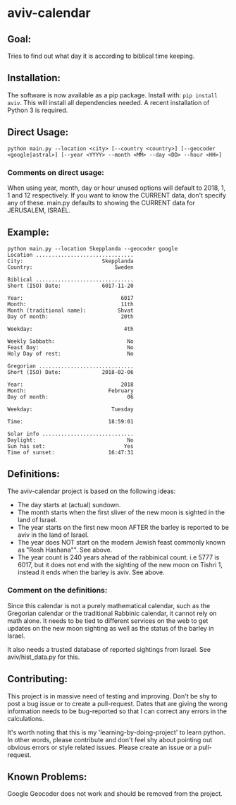 # aviv-calendar
## Goal: 
Tries to find out what day it is according to biblical time keeping.
## Installation:
The software is now available as a pip package. Install with: `pip install aviv`. This will install all dependencies needed. A recent installation of Python 3 is required.
## Direct Usage:
`python main.py --location <city> [--country <country>] [--geocoder <google|astral>] [--year <YYYY> --month <MM> --day <DD> --hour <HH>]`
### Comments on direct usage:
When using year, month, day or hour unused options will default to 2018, 1, 1 and 12 respectively. If you want to know the CURRENT data, don't specify any of these. main.py defaults to showing the CURRENT data for JERUSALEM, ISRAEL.
## Example:
```
python main.py --location Skepplanda --geocoder google
Location ...............................
City:                         Skepplanda
Country:                          Sweden

Biblical ...............................
Short (ISO) Date:             6017-11-20

Year:                               6017
Month:                              11th
Month (traditional name):          Shvat
Day of month:                       20th

Weekday:                             4th

Weekly Sabbath:                       No
Feast Day:                            No
Holy Day of rest:                     No

Gregorian ..............................
Short (ISO) Date:             2018-02-06

Year:                               2018
Month:                          February
Day of month:                         06

Weekday:                         Tuesday

Time:                           18:59:01

Solar info .............................
Daylight:                             No
Sun has set:                         Yes
Time of sunset:                 16:47:31
```
<!-- ### Screenshot: -->
<!-- ![aviv-calendar screenshot](https://www.avivcalendar.com/img/screenshot_2.png) -->
## Definitions:
The aviv-calendar project is based on the following ideas:
* The day starts at (actual) sundown.
* The month starts when the first sliver of the new moon is sighted in the land of Israel.
* The year starts on the first new moon AFTER the barley is reported to be aviv in the land of Israel.
* The year does NOT start on the modern Jewish feast commonly known as "Rosh Hashana"". See above.
* The year count is 240 years ahead of the rabbinical count. i.e 5777 is 6017, but it does not end with the sighting of the new moon on Tishri 1, instead it ends when the barley is aviv. See above.
### Comment on the definitions:
Since this calendar is not a purely mathematical calendar, such as the Gregorian calendar or the traditional Rabbinic calendar, it cannot rely on math alone. It needs to be tied to different services on the web to get updates on the new moon sighting as well as the status of the barley in Israel.

It also needs a trusted database of reported sightings from Israel. See aviv/hist_data.py for this.
## Contributing:
This project is in massive need of testing and improving. Don't be shy to post a bug issue or to create a pull-request. Dates that are giving the wrong information needs to be bug-reported so that I can correct any errors in the calculations.

It's worth noting that this is my 'learning-by-doing-project' to learn python. In other words, please contribute and don't feel shy about pointing out obvious errors or style related issues. Please create an issue or a pull-request.
## Known Problems:
Google Geocoder does not work and should be removed from the project.
